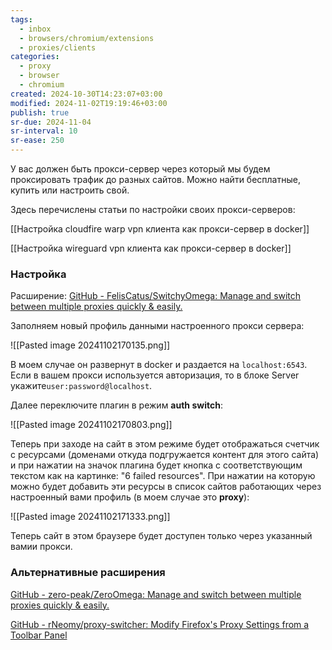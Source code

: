 ```yaml
---
tags:
  - inbox
  - browsers/chromium/extensions
  - proxies/clients
categories:
  - proxy
  - browser
  - chromium
created: 2024-10-30T14:23:07+03:00
modified: 2024-11-02T19:19:46+03:00
publish: true
sr-due: 2024-11-04
sr-interval: 10
sr-ease: 250
---
```

У вас должен быть прокси-сервер через который мы будем проксировать трафик до разных сайтов. Можно найти бесплатные, купить или настроить свой.

Здесь перечислены статьи по настройки своих прокси-серверов:

[[Настройка cloudfire warp vpn клиента как прокси-сервер в docker]]

[[Настройка wireguard vpn клиента как прокси-сервер в docker]]
### Настройка

Расширение: [GitHub - FelisCatus/SwitchyOmega: Manage and switch between multiple proxies quickly & easily.](https://github.com/FelisCatus/SwitchyOmega)

Заполняем новый профиль данными настроенного прокси сервера:

![[Pasted image 20241102170135.png]]

В моем случае он развернут в docker и раздается на `localhost:6543`. Если в вашем прокси используется авторизация, то  в блоке Server укажите`user:password@localhost`.

Далее переключите плагин в режим **auth switch**:

![[Pasted image 20241102170803.png]]

Теперь при заходе на сайт в этом режиме будет отображаться счетчик с ресурсами (доменами откуда подгружается контент для этого сайта) и при нажатии на значок плагина будет кнопка с соответствующим текстом как на картинке: "6 failed resources". При нажатии на которую можно будет добавить эти ресурсы в список сайтов работающих через настроенный вами профиль (в моем случае это **proxy**):

![[Pasted image 20241102171333.png]]

Теперь сайт в этом браузере будет доступен только через указанный вамии прокси.
### Альтернативные расширения

[GitHub - zero-peak/ZeroOmega: Manage and switch between multiple proxies quickly & easily.](https://github.com/zero-peak/ZeroOmega)

[GitHub - rNeomy/proxy-switcher: Modify Firefox's Proxy Settings from a Toolbar Panel](https://github.com/rNeomy/proxy-switcher/)